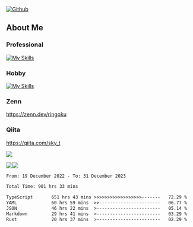 [![Github](https://img.shields.io/github/followers/skyt-a?label=Follow&style=social)](https://github.com/skyt-a)

## About Me
### Professional
[![My Skills](https://skillicons.dev/icons?i=react,ts,js,nodejs,java,graphql,firebase,githubactions&theme=light)](https://skillicons.dev)
### Hobby
[![My Skills](https://skillicons.dev/icons?i=unity,rust,py&theme=light)](https://skillicons.dev)

### Zenn
https://zenn.dev/ringoku
### Qiita
https://qiita.com/sky_t


![](https://github-profile-summary-cards.vercel.app/api/cards/profile-details?username=skyt-a&theme=default)

![](https://github-profile-summary-cards.vercel.app/api/cards/repos-per-language?username=skyt-a&theme=default)![](https://github-profile-summary-cards.vercel.app/api/cards/stats?username=RinGoku&theme=default)

<!--START_SECTION:waka-->

```txt
From: 19 December 2022 - To: 31 December 2023

Total Time: 901 hrs 33 mins

TypeScript       651 hrs 43 mins >>>>>>>>>>>>>>>>>>-------   72.29 %
YAML             60 hrs 59 mins  >>-----------------------   06.77 %
JSON             46 hrs 22 mins  >------------------------   05.14 %
Markdown         29 hrs 41 mins  >------------------------   03.29 %
Rust             20 hrs 37 mins  >------------------------   02.29 %
```

<!--END_SECTION:waka-->
